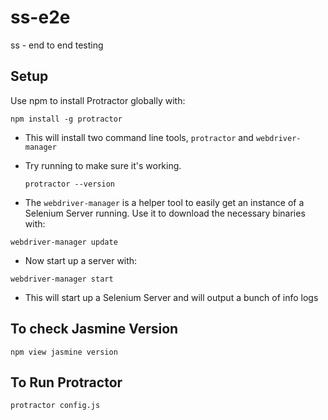 # ss-e2e

ss - end to end testing

## Setup

Use npm to install Protractor globally with:

`npm install -g protractor`

- This will install two command line tools, `protractor` and `webdriver-manager`

- Try running to make sure it's working.

  `protractor --version`

- The `webdriver-manager` is a helper tool to easily get an instance of a Selenium Server running. Use it to download the necessary binaries with:

`webdriver-manager update`

- Now start up a server with:

`webdriver-manager start`

- This will start up a Selenium Server and will output a bunch of info logs

## To check Jasmine Version

`npm view jasmine version`

## To Run Protractor

`protractor config.js`
